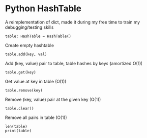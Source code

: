 # Python HashTable
A reimplementation of dict, made it during my free time to train my debugging/testing skills

    table: HashTable = HashTable()
Create empty hashtable

    table.add(key, val)
Add (key, value) pair to table, table hashes by keys (amortized O(1))

    table.get(key)
Get value at key in table (O(1))

    table.remove(key)
Remove (key, value) pair at the given key (O(1))

    table.clear()
Remove all pairs in table (O(1))

    len(table)
    print(table)